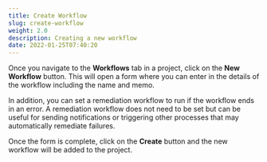 ```yaml
---
title: Create Workflow
slug: create-workflow
weight: 2.0
description: Creating a new workflow
date: 2022-01-25T07:40:20
---
```



Once you navigate to the **Workflows** tab in a project, click on the **New Workflow** button. This will open a form where you can enter in the details of the workflow including the name and memo.



In addition, you can set a remediation workflow to run if the workflow ends in an error. A remediation workflow does not need to be set but can be useful for sending notifications or triggering other processes that may automatically remediate failures.



Once the form is complete, click on the **Create** button and the new workflow will be added to the project.

